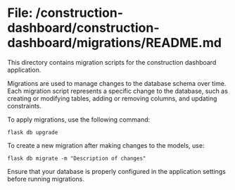# File: /construction-dashboard/construction-dashboard/migrations/README.md

This directory contains migration scripts for the construction dashboard application. 

Migrations are used to manage changes to the database schema over time. Each migration script represents a specific change to the database, such as creating or modifying tables, adding or removing columns, and updating constraints.

To apply migrations, use the following command:

```
flask db upgrade
```

To create a new migration after making changes to the models, use:

```
flask db migrate -m "Description of changes"
```

Ensure that your database is properly configured in the application settings before running migrations.